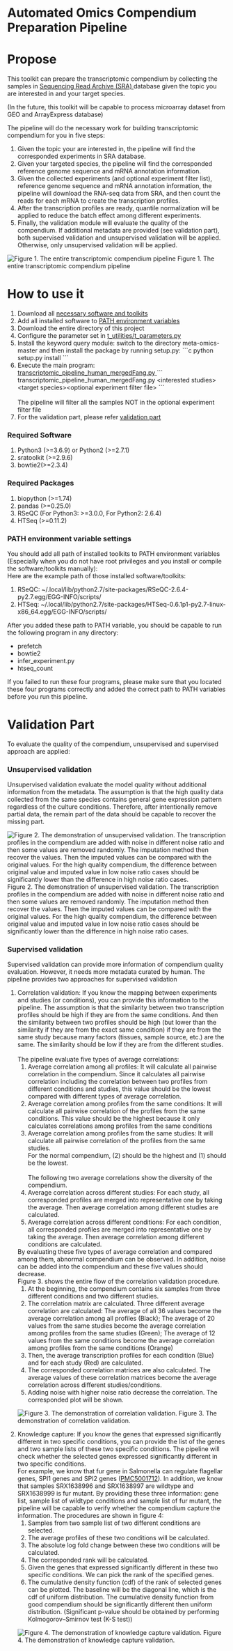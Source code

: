 

# Automated Omics Compendium Preparation Pipeline

<h1> Propose</h1>
This toolkit can prepare the transcriptomic compendium by collecting the samples in <a href="https://www.ncbi.nlm.nih.gov/sra">Sequencing Read Archive (SRA) </a> database given the topic you are interested in and your target species.

(In the future, this toolkit will be capable to process microarray dataset from GEO and ArrayExpress database)

The pipeline will do the necessary work for building transcriptomic compendium for you in five steps:

<ol>
<li>Given the topic your are interested in, the pipeline will find the corresponded experiments in SRA database.</li>
<li>Given your targeted species, the pipeline will find the corresponded reference genome sequence and mRNA annotation information.</li>
<li>Given the collected experiments (and optional experiment filter list), reference genome sequence and mRNA annotation information, the pipeline will download the RNA-seq data from SRA, and then count the reads for each mRNA to create the transcription profiles.</li>
<li>After the transcription profiles are ready, quantile normalization will be applied to reduce the batch effect among different experiments.</li>
<li>Finally, the validation module will evaluate the quality of the compendium. If additional metadata are provided (see validation part), both supervised validation and unsupervised validation will be applied. Otherwise, only unsupervised validation will be applied.</li>
</ol>

![Figure 1. The entire transcriptomic compendium pipeline](https://github.com/bigghost2054/AutomatedOmicsCompendiumPreparationPipeline/blob/pipeline_20200102/images/Figure1.png)
Figure 1. The entire transcriptomic compendium pipeline

<div id = "usage">
<h1> How to use it </h1>
<ol>
<li> Download all <a href="#software">necessary software and toolkits</a> </li>
<li> Add all installed software to <a href="#path_env">PATH environment variables</a> </li>
<li> Download the entire directory of this project </li>
<li> Configure the parameter set in <a href="https://github.com/bigghost2054/AutomatedOmicsCompendiumPreparationPipeline/blob/master/TranscriptomicPipelines/t_utilities/t_parameters.py">t_utilities/t_parameters.py</a></li>
<li> Install the keyword query module: switch to the directory meta-omics-master and then install the package by running setup.py:
```c
python setup.py install
```
</li>
<li> Execute the main program: <a href="https://github.com/bigghost2054/AutomatedOmicsCompendiumPreparationPipeline/blob/pipeline_20200102/TranscriptomicPipelines/transcriptomic_pipeline_human_mergedFang.py">transcriptomic_pipeline_human_mergedFang.py </a>
```
transcriptomic_pipeline_human_mergedFang.py &lt;interested studies&gt; &lt;target species&gt;&lt;optional experiment filter file&gt;
```
</li><br> The pipeline will filter all the samples NOT in the optional experiment filter file
<li> For the validation part, please refer <a href="#validation">validation part</a></li>
</ol>
</div>

<div id = "software">
<h3>Required Software</h3>
<ol>
<li>Python3 (>=3.6.9) or Python2 (>=2.7.1)</li>
<li>sratoolkit (>=2.9.6) </li>
<li>bowtie2(>=2.3.4)</li>
</ol>

<h3>Required Packages</h3>
<ol>
<li>biopython (>=1.74)</li>
<li>pandas (>=0.25.0)</li>
<li>RSeQC (For Python3: >=3.0.0, For Python2: 2.6.4)</li>
<li>HTSeq (>=0.11.2) </li>
</ol>
</div>

<div id = "path_env">
<h3>PATH environment variable settings</h3>
You should add all path of installed toolkits to PATH environment variables <br>
(Especially when you do not have root privileges and you install or compile the software/toolkits manually): <br>
Here are the example path of those installed software/toolkits:
<ol>
<li> RSeQC: ~/.local/lib/python2.7/site-packages/RSeQC-2.6.4-py2.7.egg/EGG-INFO/scripts/ </li>
<li> HTSeq: ~/.local/lib/python2.7/site-packages/HTSeq-0.6.1p1-py2.7-linux-x86_64.egg/EGG-INFO/scripts/</li>
</ol>
After you added these path to PATH variable, you should be capable to run the following program in any directory:
<ul>
<li>prefetch</li>
<li>bowtie2</li>
<li>infer_experiment.py</li>
<li>htseq_count</li>
</ul>
If you failed to run these four programs, please make sure that you located these four programs correctly and added the correct path to PATH variables before you run this pipeline.
</div>

<div id = "validation">
<h1>Validation Part</h1>
To evaluate the quality of the compendium, unsupervised and supervised approach are applied:

<h3>Unsupervised validation</h3>
Unsupervised validation evaluate the model quality without additional information from the metadata. The assumption is that the high quality data collected from the same species contains general gene expression pattern regardless of the culture conditions.
Therefore, after intentionally remove partial data, the remain part of the data should be capable to recover the missing part.


![Figure 2. The demonstration of unsupervised validation. The transcription profiles in the compendium are added with noise in different noise ratio and then some values are removed randomly. The imputation method then recover the values. Then the imputed values can be compared with the original values. For the high quality compendium, the difference between original value and imputed value in low noise ratio cases should be significantly lower than the difference in high noise ratio cases.](https://github.com/bigghost2054/AutomatedOmicsCompendiumPreparationPipeline/blob/pipeline_20200102/images/Figure2.png)
Figure 2. The demonstration of unsupervised validation. The transcription profiles in the compendium are added with noise in different noise ratio and then some values are removed randomly. The imputation method then recover the values. Then the imputed values can be compared with the original values. For the high quality compendium, the difference between original value and imputed value in low noise ratio cases should be significantly lower than the difference in high noise ratio cases.

<h3>Supervised validation</h3>
Supervised validation can provide more information of compendium quality evaluation. However, it needs more metadata curated by human. The pipeline provides two approaches for supervised validation

<ol>
<li>Correlation validation: If you know the mapping between experiments and studies (or conditions), you can provide this information to the pipeline. The assumption is that the similarity between two transcription profiles should be high if they are from the same conditions. And then the similarity between two profiles should be high (but lower than the similarity if they are from the exact same condition) if they are from the same study because many factors (tissues, sample source, etc.) are the same. The similarity should be low if they are from the different studies.<br><br>The pipeline evaluate five types of average correlations:
<ol>
<li>Average correlation among all profiles: It will calculate all pairwise correlation in the compendium. Since it calculates all pairwise correlation including the correlation between two profiles from different conditions and studies, this value should be the lowest compared with different types of average correlation.</li>
<li>Average correlation among profiles from the same conditions: It will calculate all pairwise correlation of the profiles from the same conditions. This value should be the highest because it only calculates correlations among profiles from the same conditions</li>
<li>Average correlation among profiles from the same studies: It will calculate all pairwise correlation of the profiles from the same studies.<br>
For the normal compendium, (2) should be the highest and (1) should be the lowest. <br><br>
The following two average correlations show the diversity of the compendium. <br>
</li>
<li>Average correlation across different studies: For each study, all corresponded profiles are merged into representative one by taking the average. Then average correlation among different studies are calculated.</li>
<li>Average correlation across different conditions: For each condition, all corresponded profiles are merged into representative one by taking the average. Then average correlation among different conditions are calculated.</li>
</ol>
By evaluating these five types of average correlation and compared among them, abnormal compendium can be observed. In addition, noise can be added into the compendium and these five values should decrease. <br> Figure 3. shows the entire flow of the correlation validation procedure. 
<ol>
<li>At the beginning, the compendium contains six samples from three different conditions and two different studies. </li>
<li>The correlation matrix are calculated. Three different average correlation are calculated: The average of all 36 values become the average correlation among all profiles (Black); The average of 20 values from the same studies become the average correlation among profiles from the same studies (Green); The average of 12 values from the same conditions become the average correlation among profiles from the same conditions (Orange) </li>
<li>Then, the average transcription profiles for each condition (Blue) and for each study (Red) are calculated.</li>
<li>The corresponded correlation matrices are also calculated. The average values of these correlation matrices become the average correlation across different studies/conditions.
</li>
<li>Adding noise with higher noise ratio decrease the correlation. The corresponded plot will be shown.</li>
</ol>


![Figure 3. The demonstration of correlation validation. ](https://github.com/bigghost2054/AutomatedOmicsCompendiumPreparationPipeline/blob/pipeline_20200102/images/Figure3.png)
Figure 3. The demonstration of correlation validation.
</li>
<li>Knowledge capture: If you know the genes that expressed significantly different in two specific conditions, you can provide the list of the genes and two sample lists of these two specific conditions. The pipeline will check whether the selected genes expressed significantly different in two specific conditions. <br> For example, we know that fur gene in Salmonella can regulate flagellar genes, SPI1 genes and SPI2 genes (<a href="https://www.ncbi.nlm.nih.gov/pmc/articles/PMC5001712/">PMC5001712</a>). In addition, we know that samples SRX1638996 and SRX1638997 are wildtype and SRX1638999 is fur mutant. By providing these three information: gene list, sample list of wildtype conditions and sample list of fur mutant, the pipeline will be capable to verify whether the compendium capture the information. The procedures are shown in figure 4:

<ol>
<li>Samples from two sample list of two different conditions are selected.</li>
<li>The average profiles of these two conditions will be calculated.</li>
<li>The absolute log fold change between these two conditions will be calculated.</li>
<li>The corresponded rank will be calculated.</li>
<li>Given the genes that expressed significantly different in these two specific conditions. We can pick the rank of the specified genes.</li>
<li>The cumulative density function (cdf) of the rank of selected genes can be plotted. The baseline will be the diagonal line, which is the cdf of uniform distribution. The cumulative density function from good compendium should be significantly different then uniform distribution. (Significant p-value should be obtained by performing Kolmogorov–Smirnov test (K-S test))</li>
</ol>

![Figure 4. The demonstration of knowledge capture validation. ](https://github.com/bigghost2054/AutomatedOmicsCompendiumPreparationPipeline/blob/pipeline_20200102/images/Figure4.png)
Figure 4. The demonstration of knowledge capture validation.
</li>
</ol>


</div>